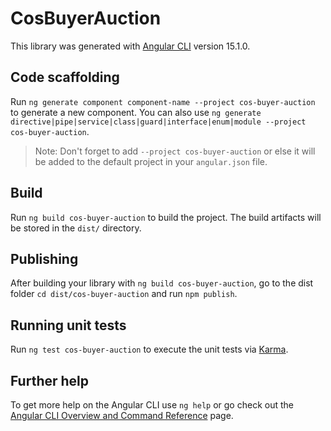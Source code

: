 # CosBuyerAuction

This library was generated with [Angular CLI](https://github.com/angular/angular-cli) version 15.1.0.

## Code scaffolding

Run `ng generate component component-name --project cos-buyer-auction` to generate a new component. You can also use `ng generate directive|pipe|service|class|guard|interface|enum|module --project cos-buyer-auction`.
> Note: Don't forget to add `--project cos-buyer-auction` or else it will be added to the default project in your `angular.json` file. 

## Build

Run `ng build cos-buyer-auction` to build the project. The build artifacts will be stored in the `dist/` directory.

## Publishing

After building your library with `ng build cos-buyer-auction`, go to the dist folder `cd dist/cos-buyer-auction` and run `npm publish`.

## Running unit tests

Run `ng test cos-buyer-auction` to execute the unit tests via [Karma](https://karma-runner.github.io).

## Further help

To get more help on the Angular CLI use `ng help` or go check out the [Angular CLI Overview and Command Reference](https://angular.io/cli) page.
